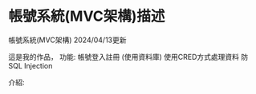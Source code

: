 # 帳號系統(MVC架構)描述
帳號系統(MVC架構)
2024/04/13更新

這是我的作品，
功能:
  帳號登入註冊
  (使用資料庫)
  使用CRED方式處理資料
  防SQL Injection

介紹:
